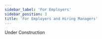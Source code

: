 ```yaml
---
sidebar_label: 'For Employers'
sidebar_position: 3
title: 'For Employers and Hiring Managers'
---
```


Under Construction